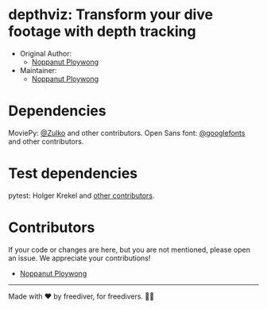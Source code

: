 # depthviz: Transform your dive footage with depth tracking

* Original Author: 
    * [Noppanut Ploywong](https://github.com/noppanut15)
* Maintainer: 
    * [Noppanut Ploywong](https://github.com/noppanut15)

# Dependencies
MoviePy: [@Zulko](https://github.com/Zulko/) and other contributors.
Open Sans font: [@googlefonts](https://github.com/googlefonts/) and other contributors.

# Test dependencies
pytest: Holger Krekel and [other contributors](https://github.com/pytest-dev/pytest/blob/main/AUTHORS).

# Contributors
If your code or changes are here, but you are not mentioned, please open an issue. We appreciate your contributions!

* [Noppanut Ploywong](https://github.com/noppanut15)

---
Made with ❤️ by freediver, for freedivers. 🌊🤿